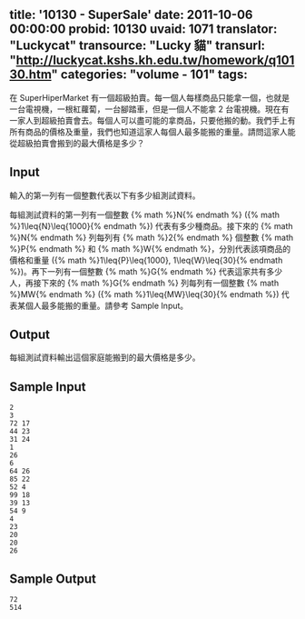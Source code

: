title: '10130 - SuperSale'
date: 2011-10-06 00:00:00
probid: 10130
uvaid: 1071
translator: "Luckycat"
transource: "Lucky 貓"
transurl: "http://luckycat.kshs.kh.edu.tw/homework/q10130.htm"
categories: "volume - 101"
tags:
---

在 SuperHiperMarket 有一個超級拍賣。每一個人每樣商品只能拿一個，也就是一台電視機，一根紅蘿蔔，一台腳踏車，但是一個人不能拿 2 台電視機。現在有一家人到超級拍賣會去。每個人可以盡可能的拿商品，只要他搬的動。我們手上有所有商品的價格及重量，我們也知道這家人每個人最多能搬的重量。請問這家人能從超級拍賣會搬到的最大價格是多少？

## Input ##

輸入的第一列有一個整數代表以下有多少組測試資料。

每組測試資料的第一列有一個整數 {% math %}N{% endmath %} ({% math %}1\leq{N}\leq{1000}{% endmath %}) 代表有多少種商品。接下來的 {% math %}N{% endmath %} 列每列有 {% math %}2{% endmath %} 個整數 {% math %}P{% endmath %} 和 {% math %}W{% endmath %}，分別代表該項商品的價格和重量 ({% math %}1\leq{P}\leq{1000}, 1\leq{W}\leq{30}{% endmath %})。再下一列有一個整數 {% math %}G{% endmath %} 代表這家共有多少人，再接下來的 {% math %}G{% endmath %} 列每列有一個整數 {% math %}MW{% endmath %} ({% math %}1\leq{MW}\leq{30}{% endmath %}) 代表某個人最多能搬的重量。請參考 Sample Input。

## Output ##

每組測試資料輸出這個家庭能搬到的最大價格是多少。

## Sample Input ##

	2
	3
	72 17
	44 23
	31 24
	1
	26
	6
	64 26
	85 22
	52 4
	99 18
	39 13
	54 9
	4
	23
	20
	20
	26

## Sample Output ##

	72
	514
